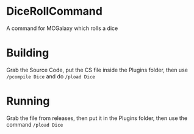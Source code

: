 # DiceRollCommand
A command for MCGalaxy which rolls a dice
# Building
Grab the Source Code, put the CS file inside the Plugins folder, then use ```/pcompile Dice``` and do ```/pload Dice```
# Running
Grab the file from releases, then put it in the Plugins folder, then use the command ```/pload Dice```
